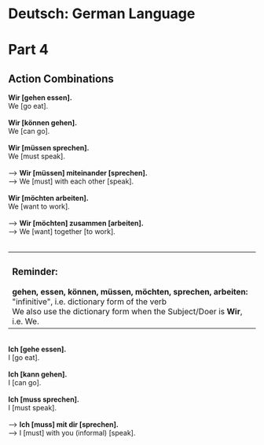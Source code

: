 # Deutsch: German Language
# Part 4
## Action Combinations
<b>Wir [gehen essen].</b><br/>
We [go eat].<br/>
<br/>
<b>Wir [können gehen].</b><br/>
We [can go].<br/>
<br/>
<b>Wir [müssen sprechen].</b><br/>
We [must speak].<br/>
<br/>
--> <b>Wir [müssen] miteinander [sprechen].</b><br/>
--> We [must] with each other [speak].<br/>
<br/>
<b>Wir [möchten arbeiten].</b><br/>
We [want to work].<br/>
<br/>
--> <b>Wir [möchten] zusammen [arbeiten].</b><br/>
--> We [want] together [to work].<br/>
<br/>

<table>
  <tr>
    <td>
      <h3>Reminder:</h3>
    <b>gehen, essen, können, müssen, möchten, sprechen, arbeiten:</b> "infinitive", i.e. dictionary form of the verb<br/>
    We also use the dictionary form when the Subject/Doer is <b>Wir</b>, i.e. We.<br/>
    </td>
  </tr>
</table>
  <br/>
<b>Ich [gehe essen].</b><br/>
I [go eat].<br/>
<br/>
<b>Ich [kann gehen].</b><br/>
I [can go].<br/>
<br/>
<b>Ich [muss sprechen].</b><br/>
I [must speak].<br/>
<br/>
--> <b>Ich [muss] mit dir [sprechen].</b><br/>
--> I [must] with you (informal) [speak].<br/>
